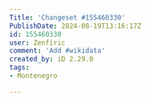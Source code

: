 ```yaml
---
Title: 'Changeset #155460330'
PublishDate: 2024-08-19T13:16:17Z
id: 155460330
user: Zenfiric
comment: 'Add #wikidata'
created_by: iD 2.29.0
tags:
- Montenegro

---
```

